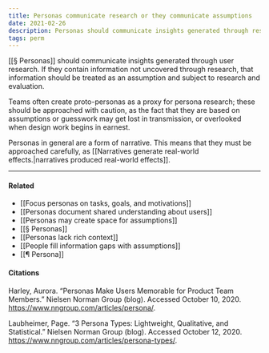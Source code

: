 ```yaml
---
title: Personas communicate research or they communicate assumptions
date: 2021-02-26
description: Personas should communicate insights generated through research. If not, they should be treated as assumptions. 
tags: perm
---
```


[[§ Personas]] should communicate insights generated through user research. If they contain information not uncovered through research, that information should be treated as an assumption and subject to research and evaluation. 

Teams often create proto-personas as a proxy for persona research; these should be approached with caution, as the fact that they are based on assumptions or guesswork may get lost in transmission, or overlooked when design work begins in earnest. 

Personas in general are a form of narrative. This means that they must be approached carefully, as  [[Narratives generate real-world effects.|narratives produced real-world effects]].

---
#### Related
- [[Focus personas on tasks, goals, and motivations]]
- [[Personas document shared understanding about users]]
- [[Personas may create space for assumptions]]
- [[§ Personas]]
- [[Personas lack rich context]]
- [[People fill information gaps with assumptions]]
- [[¶ Persona]]

#### Citations
Harley, Aurora. “Personas Make Users Memorable for Product Team Members.” Nielsen Norman Group (blog). Accessed October 10, 2020. https://www.nngroup.com/articles/persona/.

Laubheimer, Page. “3 Persona Types: Lightweight, Qualitative, and Statistical.” Nielsen Norman Group (blog). Accessed October 12, 2020. https://www.nngroup.com/articles/persona-types/.
